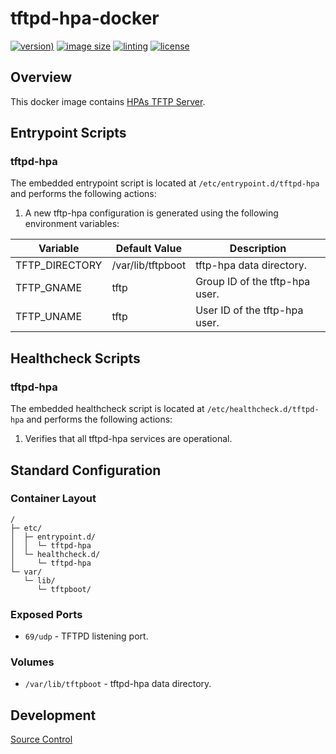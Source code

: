 # tftpd-hpa-docker

[![version)](https://img.shields.io/docker/v/crashvb/tftpd-hpa/latest)](https://hub.docker.com/repository/docker/crashvb/tftpd-hpa)
[![image size](https://img.shields.io/docker/image-size/crashvb/tftpd-hpa/latest)](https://hub.docker.com/repository/docker/crashvb/tftpd-hpa)
[![linting](https://img.shields.io/badge/linting-hadolint-yellow)](https://github.com/hadolint/hadolint)
[![license](https://img.shields.io/github/license/crashvb/tftpd-hpa-docker.svg)](https://github.com/crashvb/tftpd-hpa-docker/blob/master/LICENSE.md)

## Overview

This docker image contains [HPAs TFTP Server](https://github.com/asciiprod/tftp-hpa).

## Entrypoint Scripts

### tftpd-hpa

The embedded entrypoint script is located at `/etc/entrypoint.d/tftpd-hpa` and performs the following actions:

1. A new tftp-hpa configuration is generated using the following environment variables:

 | Variable | Default Value | Description |
 | -------- | ------------- | ----------- |
 | TFTP\_DIRECTORY | /var/lib/tftpboot | tftp-hpa data directory. |
 | TFTP\_GNAME | tftp | Group ID of the tftp-hpa user. |
 | TFTP\_UNAME | tftp | User ID of the tftp-hpa user. |

## Healthcheck Scripts

### tftpd-hpa

The embedded healthcheck script is located at `/etc/healthcheck.d/tftpd-hpa` and performs the following actions:

1. Verifies that all tftpd-hpa services are operational.

## Standard Configuration

### Container Layout

```
/
├─ etc/
│  ├─ entrypoint.d/
│  │  └─ tftpd-hpa
│  └─ healthcheck.d/
│     └─ tftpd-hpa
└─ var/
   └─ lib/
      └─ tftpboot/
```

### Exposed Ports

* `69/udp` - TFTPD listening port.

### Volumes

* `/var/lib/tftpboot` - tftpd-hpa data directory.

## Development

[Source Control](https://github.com/crashvb/tftpd-hpa-docker)

